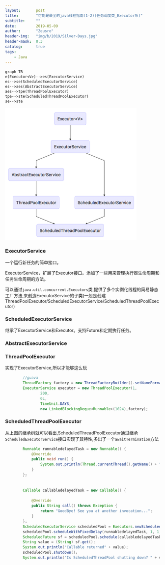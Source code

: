 ```yaml
---
layout:       post
title:        "可能是最全的java线程指南(1-2)[任务调度类_Executor系]"
subtitle:     ""
date:         2019-05-09
author:       "Zeusro"
header-img:   "img/b/2019/Silver-Days.jpg"
header-mask:  0.3
catalog:      true
tags:
    - Java
---
```



```
graph TB
e(Executor<V>)-->es(ExecutorService)
es-->se(ScheduledExecutorService)
es-->aes(AbstractExecutorService)
aes-->tpe(ThreadPoolExecutor)
tpe-->ste(ScheduledThreadPoolExecutor)
se-->ste
```

![image](/img/in-post/java-concurrent/Executor.png)


### ExecutorService

一个运行新任务的简单接口。

ExecutorService，扩展了Executor接口。添加了一些用来管理执行器生命周期和任务生命周期的方法。

可以通过`java.util.concurrent.Executors`类,提供了多个实例化线程的简易静态工厂方法,来创造ExecutorService的子类(一般是创建ThreadPoolExecutor/ScheduledExecutorService/ScheduledThreadPoolExecutor)

### ScheduledExecutorService

继承了ExecutorService和Executor。支持Future和定期执行任务。

### AbstractExecutorService




### ThreadPoolExecutor

实现了ExecutorService,所以才能够这么玩

```java
        //guava
        ThreadFactory factory = new ThreadFactoryBuilder().setNameFormat("ExecutorServiceExample-%d").build();
        ExecutorService executor = new ThreadPoolExecutor(1,
                200,
                0L,
                TimeUnit.DAYS,
                new LinkedBlockingDeque<Runnable>(1024),factory);
```


### ScheduledThreadPoolExecutor

从上图的继承树就可以看出,ScheduledThreadPoolExecutor通过继承`ScheduledExecutorService`接口实现了其特性,多出了一个`awaitTermination`方法

```java
        Runnable runnabledelayedTask = new Runnable() {
            @Override
            public void run() {
                System.out.println(Thread.currentThread().getName() + " is Running Delayed Task");
            }
        };


        Callable callabledelayedTask = new Callable() {

            @Override
            public String call() throws Exception {
                return "GoodBye! See you at another invocation...";
            }
        };
        ScheduledExecutorService scheduledPool = Executors.newScheduledThreadPool(4);
        scheduledPool.scheduleWithFixedDelay(runnabledelayedTask, 1, 1, TimeUnit.SECONDS);
        ScheduledFuture sf = scheduledPool.schedule(callabledelayedTask, 4, TimeUnit.SECONDS);
        String value = (String) sf.get();
        System.out.println("Callable returned" + value);
        scheduledPool.shutdown();
        System.out.println("Is ScheduledThreadPool shutting down? " + scheduledPool.isShutdown());
```